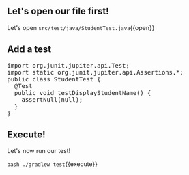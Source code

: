 ## Let's open our file first!
Let's open `src/test/java/StudentTest.java`{{open}}
## Add a test
<pre class="file" data-filename="src/test/java/StudentTest.java" data-target="replace">
import org.junit.jupiter.api.Test;
import static org.junit.jupiter.api.Assertions.*;
public class StudentTest {
  @Test
  public void testDisplayStudentName() {
    assertNull(null);
  }
}
</pre>

## Execute!
Let's now run our test!

`bash ./gradlew test`{{execute}}